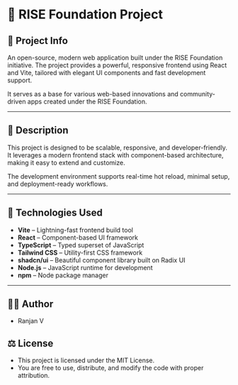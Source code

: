 # 🚀 RISE Foundation Project

## 📝 Project Info

An open-source, modern web application built under the RISE Foundation initiative. The project provides a powerful, responsive frontend using React and Vite, tailored with elegant UI components and fast development support.

It serves as a base for various web-based innovations and community-driven apps created under the RISE Foundation.

---

## 📄 Description

This project is designed to be scalable, responsive, and developer-friendly.  
It leverages a modern frontend stack with component-based architecture, making it easy to extend and customize.

The development environment supports real-time hot reload, minimal setup, and deployment-ready workflows.

---

## 🧰 Technologies Used

- **Vite** – Lightning-fast frontend build tool  
- **React** – Component-based UI framework  
- **TypeScript** – Typed superset of JavaScript  
- **Tailwind CSS** – Utility-first CSS framework  
- **shadcn/ui** – Beautiful component library built on Radix UI  
- **Node.js** – JavaScript runtime for development  
- **npm** – Node package manager

---

## 👨‍💻 Author
- Ranjan V

## ⚖️ License
- This project is licensed under the MIT License.
- You are free to use, distribute, and modify the code with proper attribution.

